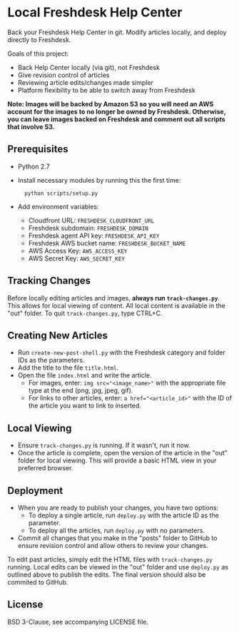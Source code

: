 # Local Freshdesk Help Center

Back your Freshdesk Help Center in git. Modify articles locally, and deploy
directly to Freshdesk.

Goals of this project:

- Back Help Center locally (via git), not Freshdesk
- Give revision control of articles
- Reviewing article edits/changes made simpler
- Platform flexibility to be able to switch away from Freshdesk

**Note: Images will be backed by Amazon S3 so you will need an AWS account
for the images to no longer be owned by Freshdesk. Otherwise, you can leave
images backed on Freshdesk and comment out all scripts that involve S3.**

## Prerequisites

- Python 2.7
- Install necessary modules by running this the first time:

		python scripts/setup.py

- Add environment variables: 
    - Cloudfront URL: `FRESHDESK_CLOUDFRONT_URL`
    - Freshdesk subdomain: `FRESHDESK_DOMAIN`
	- Freshdesk agent API key: `FRESHDESK_API_KEY`
	- Freshdesk AWS bucket name: `FRESHDESK_BUCKET_NAME`
	- AWS Access Key: `AWS_ACCESS_KEY`
	- AWS Secret Key: `AWS_SECRET_KEY`

## Tracking Changes

Before locally editing articles and images, **always run `track-changes.py`**.
This allows for local viewing of content. All local content is available in the
"out" folder. To quit `track-changes.py`, type CTRL+C.

## Creating New Articles

- Run `create-new-post-shell.py` with the Freshdesk category and folder IDs as the parameters.
- Add the title to the file `title.html`.
- Open the file `index.html` and write the article.
	- For images, enter: `img src="<image_name>"` with the
      appropriate file type at the end (png, jpg, jpeg, gif).
	- For links to other articles, enter: `a href="<article_id>"` with the ID
      of the article you want to link to inserted.

## Local Viewing

- Ensure `track-changes.py` is running. If it wasn't, run it now.
- Once the article is complete, open the version of the article in the "out"
  folder for local viewing. This will provide a basic HTML view in your
  preferred browser.

## Deployment

- When you are ready to publish your changes, you have two options:
	- To deploy a single article, run `deploy.py` with the article ID
      as the parameter.
    - To deploy all the articles, run `deploy.py` with no parameters.
- Commit all changes that you make in the "posts" folder to GitHub
to ensure revision control and allow others to review your changes.

To edit past articles, simply edit the HTML files with `track-changes.py`
running. Local edits can be viewed in the "out" folder and use `deploy.py` as
outlined above to publish the edits. The final version should also be commited to GitHub.

## License

BSD 3-Clause, see accompanying LICENSE file.
